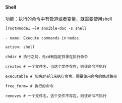 #### Shell

功能：执行的命令中有管道或者变量，就需要使用shell

`[root@node1 ~]# ansible-doc -s shell`

`- name: Execute commands in` `nodes.`

`action: shell`

`chdir # 执行之前，先cd到指定目录在执行命令`

`creates # 一个文件名，当这个文件存在，则该命令不执行`

`executable # 切换shell来执行命令，需要使用命令的绝对路径`

`free_form= # 执行的命令`

`removes # 一个文件名，这个文件不存在，则该命令不执行`

